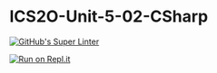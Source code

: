 # ICS2O-Unit-5-02-CSharp

[![GitHub's Super Linter](https://github.com/MT-Aiden/ICS2O-Unit-5-02-CSharp/workflows/GitHub's%20Super%20Linter/badge.svg)](https://github.com/MT-Aiden/ICS2O-Unit-5-02-CSharp/actions)

[![Run on Repl.it](https://repl.it/badge/github/MT-Aiden/ICS2O-Unit-5-02-CSharp)](https://repl.it/github/MT-Aiden/ICS2O-Unit-5-02-CSharp)
